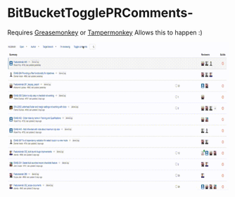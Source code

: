 # BitBucketTogglePRComments-
Requires [Greasemonkey](https://addons.mozilla.org/en-US/firefox/addon/greasemonkey/) or [Tampermonkey](https://chrome.google.com/webstore/detail/tampermonkey/dhdgffkkebhmkfjojejmpbldmpobfkfo?hl=en
) 
Allows this to happen :)

![Remove Comments](/remove-comments.gif)
